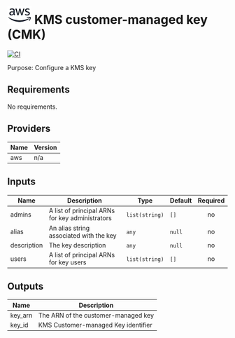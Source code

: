 # ![AWS](aws-logo.png) KMS customer-managed key (CMK)

[![CI](https://github.com/figurate/terraform-aws-kms-key/actions/workflows/main.yml/badge.svg)](https://github.com/figurate/terraform-aws-kms-key/actions/workflows/main.yml)

Purpose: Configure a KMS key

## Requirements

No requirements.

## Providers

| Name | Version |
|------|---------|
| aws | n/a |

## Inputs

| Name | Description | Type | Default | Required |
|------|-------------|------|---------|:--------:|
| admins | A list of principal ARNs for key administrators | `list(string)` | `[]` | no |
| alias | An alias string associated with the key | `any` | `null` | no |
| description | The key description | `any` | `null` | no |
| users | A list of principal ARNs for key users | `list(string)` | `[]` | no |

## Outputs

| Name | Description |
|------|-------------|
| key\_arn | The ARN of the customer-managed key |
| key\_id | KMS Customer-managed Key identifier |

